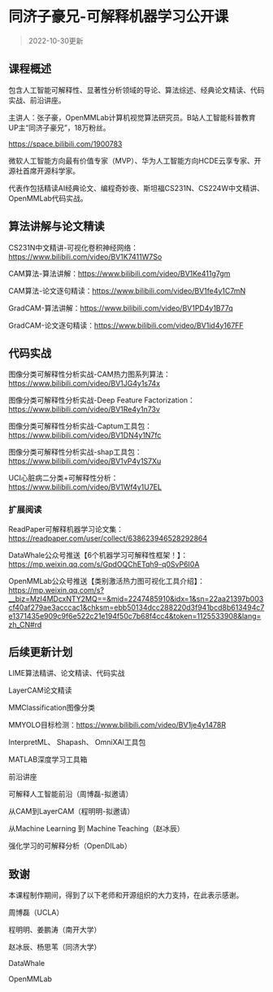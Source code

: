 # 同济子豪兄-可解释机器学习公开课

> 2022-10-30更新

## 课程概述

包含人工智能可解释性、显著性分析领域的导论、算法综述、经典论文精读、代码实战、前沿讲座。 

主讲人：张子豪，OpenMMLab计算机视觉算法研究员。B站人工智能科普教育UP主“同济子豪兄”，18万粉丝。

https://space.bilibili.com/1900783

微软人工智能方向最有价值专家（MVP）、华为人工智能方向HCDE云享专家、开源社首席开源科学家。

代表作包括精读AI经典论文、编程奇妙夜、斯坦福CS231N、CS224W中文精讲、OpenMMLab代码实战。

## 算法讲解与论文精读

CS231N中文精讲-可视化卷积神经网络：https://www.bilibili.com/video/BV1K7411W7So

CAM算法-算法讲解：https://www.bilibili.com/video/BV1Ke411g7gm

CAM算法-论文逐句精读：https://www.bilibili.com/video/BV1fe4y1C7mN

GradCAM-算法讲解：https://www.bilibili.com/video/BV1PD4y1B77q

GradCAM-论文逐句精读：https://www.bilibili.com/video/BV1id4y167FF

## 代码实战

图像分类可解释性分析实战-CAM热力图系列算法：https://www.bilibili.com/video/BV1JG4y1s74x

图像分类可解释性分析实战-Deep Feature Factorization：https://www.bilibili.com/video/BV1Re4y1n73v

图像分类可解释性分析实战-Captum工具包：https://www.bilibili.com/video/BV1DN4y1N7fc

图像分类可解释性分析实战-shap工具包：https://www.bilibili.com/video/BV1vP4y1S7Xu

UCI心脏病二分类+可解释性分析：https://www.bilibili.com/video/BV1Wf4y1U7EL

### 扩展阅读

ReadPaper可解释机器学习论文集：https://readpaper.com/user/collect/638623946528292864

DataWhale公众号推送【6个机器学习可解释性框架！】：https://mp.weixin.qq.com/s/GpdOQChETqh9-q0SvP6I0A

OpenMMLab公众号推送【类别激活热力图可视化工具介绍】：https://mp.weixin.qq.com/s?__biz=MzI4MDcxNTY2MQ==&mid=2247485910&idx=1&sn=22aa21397b003cf40af279ae3acccac1&chksm=ebb50134dcc288220d3f941bcd8b613494c7e1371435e909c9f6e522c21e194f50c7b68f4cc4&token=1125533908&lang=zh_CN#rd

## 后续更新计划

LIME算法精讲、论文精读、代码实战

LayerCAM论文精读

MMClassification图像分类

MMYOLO目标检测：https://www.bilibili.com/video/BV1je4y1478R

InterpretML、 Shapash、 OmniXAI工具包

MATLAB深度学习工具箱



前沿讲座

可解释人工智能前沿（周博磊-拟邀请）

从CAM到LayerCAM（程明明-拟邀请）

从Machine Learning 到 Machine Teaching（赵冰辰）

强化学习的可解释分析（OpenDILab）

## 致谢

本课程制作期间，得到了以下老师和开源组织的大力支持，在此表示感谢。

周博磊（UCLA）

程明明、姜鹏涛（南开大学）

赵冰辰、杨思苇（同济大学）

DataWhale

OpenMMLab

